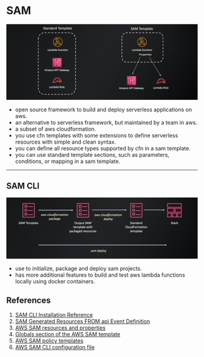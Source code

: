 # SAM

![alt text](image.png)

- open source framework to build and deploy serverless applications on aws.
- an alternative to serverless framework, but maintained by a team in aws.
- a subset of aws cloudformation.
- you use cfn templates with some extensions to define serverless resources with simple and clean syntax.
- you can define all resource types supported by cfn in a sam template.
- you can use standard template sections, such as parameters, conditions, or mapping in a sam template.

---

## SAM CLI

![alt text](image-1.png)

- use to initialize, package and deploy sam projects.
- has more additional features to build and test aws lambda functions locally using docker containers.


## References

1. [SAM CLI Installation Reference](https://docs.aws.amazon.com/serverless-application-model/latest/developerguide/install-sam-cli.html)
1. [SAM Generated Resources FROM api Event Definition](https://github.com/aws/serverless-application-model/blob/master/docs/internals/generated_resources.rst#api)
1. [AWS SAM resources and properties](https://docs.aws.amazon.com/serverless-application-model/latest/developerguide/sam-specification-resources-and-properties.html)
1. [Globals section of the AWS SAM template](https://docs.aws.amazon.com/serverless-application-model/latest/developerguide/sam-specification-template-anatomy-globals.html)
1. [AWS SAM policy templates](https://docs.aws.amazon.com/serverless-application-model/latest/developerguide/serverless-policy-templates.html)
1. [AWS SAM CLI configuration file](https://docs.aws.amazon.com/serverless-application-model/latest/developerguide/serverless-sam-cli-config.html)
